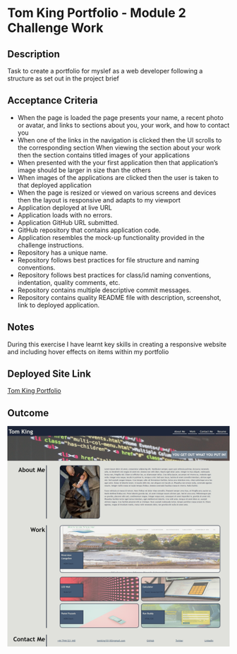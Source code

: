 # Tom King Portfolio - Module 2 Challenge Work

## Description 
Task to create a portfolio for myslef as a web developer following a structure as set out in the project brief


## Acceptance Criteria
* When the page is loaded the page presents your name, a recent photo or avatar, and links to sections about you, your work, and how to contact
you
* When one of the links in the navigation is clicked then the UI scrolls to the corresponding section
When viewing the section about your work then the section contains titled images of your applications
* When presented with the your first application then that application’s image should be larger in size than the others
* When images of the applications are clicked then the user is taken to that deployed application
* When the page is resized or viewed on various screens and devices then the layout is responsive and adapts to my viewport  
* Application deployed at live URL
* Application loads with no errors.
* Application GitHub URL submitted.
* GitHub repository that contains application code. 
* Application resembles the mock-up functionality provided in the challenge instructions. 
* Repository has a unique name.
* Repository follows best practices for file structure and naming conventions.
* Repository follows best practices for class/id naming conventions, indentation, quality comments, etc.
* Repository contains multiple descriptive commit messages.
* Repository contains quality README file with description, screenshot, link to deployed application.


## Notes

During this exercise I have learnt key skills in creating a responsive website and including hover effects on items within my portfolio

## Deployed Site Link
[Tom King Portfolio](https://tomking1983.github.io/tom-king-portfolio/)

## Outcome
![screenshot](./images/screenshot.png)
